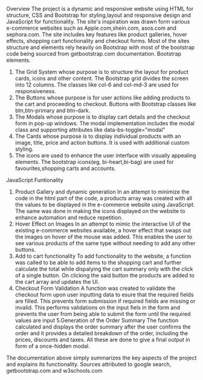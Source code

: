 Overview
The project is a dynamic and responsive website using HTML for structure, CSS and Bootstrap for styling,layout and responsive design and JavaScript for functionality. The site's inspiration was drawn form various e-commerce websites such as Apple.com,shein.com, asos.com and sephora.com.
The site includes key features like product galleries, hover effects, shopping cart functionality and checkout forms. Most of the sites structure and elements rely heavily on Bootstrap with most of the bootstrap code being sourced from getbootstrap.com documentation.
Bootstrap elements.

1. The Grid System whose purpose is to structure the layout for product cards, icons and other content. The Bootstrap grid divides the screen into 12 columns. The classes like col-6 and col-md-3 are used for responsiveness.
2. The Buttons whose purpose is for user actions like adding products to the cart and proceeding to checkout. Buttons with Bootstrap classes like btn,btn-primary and btn-dark.
3. The Modals whose purpose is to display cart details and the checkout form in pop-up windows. The modal implementation includes the modal class and supporting attributes like data-bs-toggle="modal"
4. The Cards whose purpose is to display individual products with an image, title, price and action buttons. It is used with additional custom styling.
5. The icons are used to enhance the user interface with visually appealing elements. The bootstrap icons(eg, bi-heart,bi-bag) are used for favourites,shopping carts and accounts.

JavaScript Funtionality

1. Product Gallery and dynamic generation
   In an attempt to minimize the code in the html part of the code, a products array was created with all the values to be displayed in the e-commerce website using JavaScript. The same was done in making the icons displayed on the website to enhance automation and reduce repetition.
2. Hover Effect on Images
   In an attempt to mimic the interactive UI of the existing e-commerce websites available, a hover effect that swaps out the images on hover of the mouse was added. This enables the user to see various products of the same type without needing to add any other buttons.
3. Add to cart functionality
   To add functionality to the website, a function was called to be able to add items to the shopping cart and further calculate the total while dispalying the cart summary only with the click of a single button. On clicking the said button the products are added to the cart array and updates the UI.
4. Checkout Form Validation
   A function was created to validate the checkout form upon user inputting data to esure that the required fields are filled. This prevents form submission if required fields are missing or invalid. This performs validations on the input fiels in the form and prevents the user from being able to submit the form until the required values are input
   5.Generation of the Order Summary
   The function calculated and displays the order summary after the user confirms the order and it provides a detailed breakdown of the order, including the prices, discounts and taxes. All these are done to give a final output in form of a once-hidden modal.

The documentation above simply summarizes the key aspects of the project and explains its functionality. Sources attributed to google search, getbootstrap.com and w3schools.com
